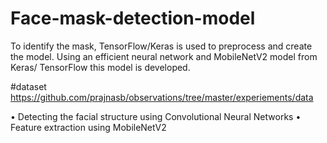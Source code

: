 # Face-mask-detection-model
To identify the mask, TensorFlow/Keras is used to preprocess and create the model. Using an efficient neural network and MobileNetV2 model from Keras/ TensorFlow this model is developed.

#dataset
https://github.com/prajnasb/observations/tree/master/experiements/data

•	Detecting the facial structure using Convolutional Neural Networks 
•	Feature extraction using MobileNetV2
